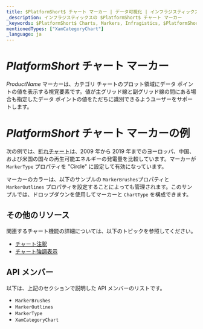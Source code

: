 ```yaml
---
title: $PlatformShort$ チャート マーカー | データ可視化 | インフラジスティックス
_description: インフラジスティックスの $PlatformShort$ チャート マーカー
_keywords: $PlatformShort$ Charts, Markers, Infragistics, $PlatformShort$ チャート, マーカー, インフラジスティックス
mentionedTypes: ["XamCategoryChart"]
_language: ja
---
```


# $PlatformShort$ チャート マーカー

$ProductName$ マーカーは、カテゴリ チャートのプロット領域にデータ ポイントの値を表示する視覚要素です。値が主グリッド線と副グリッド線の間にある場合も指定したデータ ポイントの値をただちに識別できるようユーザーをサポートします。

# $PlatformShort$ チャート マーカーの例

次の例では、[折れチャート](../types/line-chart.md)は、2009 年から 2019 年までのヨーロッパ、中国、および米国の国々の再生可能エネルギーの発電量を比較しています。マーカーが `MarkerType` プロパティを "Circle" に設定して有効になっています。

マーカーのカラーは、以下のサンプルの `MarkerBrushes`プロパティと `MarkerOutlines` プロパティを設定することによっても管理されます。このサンプルでは、ドロップダウンを使用してマーカーと `ChartType` を構成できます。

<code-view style="height: 500px"
           data-demos-base-url="{environment:dvDemosBaseUrl}"
           iframe-src="{environment:dvDemosBaseUrl}/charts/category-chart-marker-options"
           alt="$PlatformShort$ 構成オプションの例"
           github-src="charts/category-chart/marker-options">
</code-view>

<div class="divider--half"></div>

## その他のリソース

関連するチャート機能の詳細については、以下のトピックを参照してください。

- [チャート注釈](chart-annotations.md)
- [チャート強調表示](chart-highlighting.md)

## API メンバー

以下は、上記のセクションで説明した API メンバーのリストです。

- `MarkerBrushes`
- `MarkerOutlines`
- `MarkerType`
- `XamCategoryChart`
